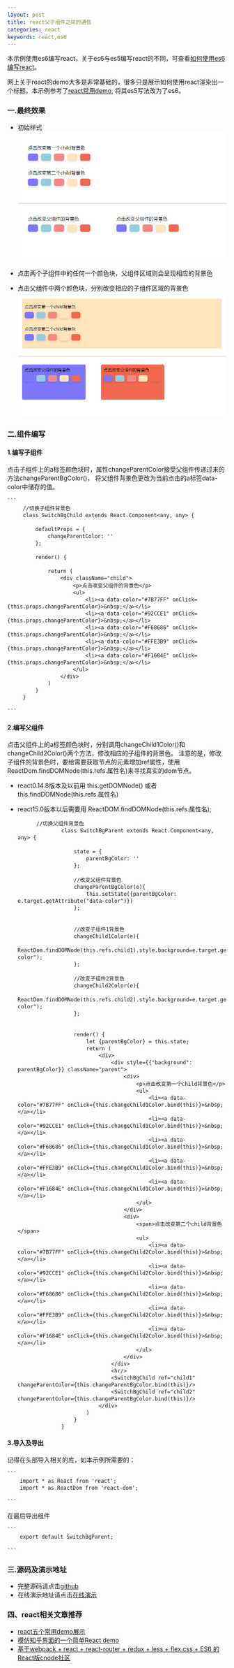 ```yaml
---
layout: post
title: react父子组件之间的通信
categories: react
keywords: react,es6
---
```



本示例使用es6编写react，关于es6与es5编写react的不同，可查看[如何使用es6编写react](https://babeljs.io/blog/2015/06/07/react-on-es6-plus)。

网上关于react的demo大多是非常基础的，很多只是展示如何使用react渲染出一个标题。本示例参考了[react常用demo](http://blog.csdn.net/iambinger/article/details/51803606),
将其es5写法改为了es6。


### 一.最终效果

* 初始样式
![](https://raw.githubusercontent.com/RaniHu/ranihu.github.io/master/images/blog/20170626react-demo1.png)

* 点击两个子组件中的任何一个颜色块，父组件区域则会呈现相应的背景色
* 点击父组件中两个颜色块，分别改变相应的子组件区域的背景色
![](https://raw.githubusercontent.com/RaniHu/ranihu.github.io/master/images/blog/20170626react-demo2.png)



     
### 二.组件编写

#### 1.编写子组件
  
  点击子组件上的a标签颜色块时，属性changeParentColor接受父组件传递过来的方法changeParentBgColor()，
  将父组件背景色更改为当前点击的a标签data-color中储存的值。

    ``` 
         //切换子组件背景色
         class SwitchBgChild extends React.Component<any, any> {
         
             defaultProps = {
                 changeParentColor: ''
             };
         
             render() {
         
                 return (
                     <div className="child">
                         <p>点击改变父组件的背景色</p>
                         <ul>
                             <li><a data-color="#7B77FF" onClick={this.props.changeParentColor}>&nbsp;</a></li>
                             <li><a data-color="#92CCE1" onClick={this.props.changeParentColor}>&nbsp;</a></li>
                             <li><a data-color="#F68686" onClick={this.props.changeParentColor}>&nbsp;</a></li>
                             <li><a data-color="#FFE3B9" onClick={this.props.changeParentColor}>&nbsp;</a></li>
                             <li><a data-color="#F1684E" onClick={this.props.changeParentColor}>&nbsp;</a></li>
                         </ul>
                     </div>
                 )
             }
         }
         
    ```
    
#### 2.编写父组件
  
  点击父组件上的a标签颜色块时，分别调用changeChild1Color()和changeChild2Color()两个方法，修改相应的子组件的背景色。
  注意的是，修改子组件的背景色时，要给需要获取节点的元素增加ref属性，使用ReactDom.findDOMNode(this.refs.属性名)来寻找真实的dom节点。
  * react0.14.8版本及以前用 this.getDOMNode() 或者 this.findDOMNode(this.refs.属性名)
  * react15.0版本以后需要用 ReactDOM.findDOMNode(this.refs.属性名);
  
    ``` 
          //切换父组件背景色
                  class SwitchBgParent extends React.Component<any, any> {
                  
                      state = {
                          parentBgColor: ''
                      };
                  
                      //改变父组件背景色
                      changeParentBgColor(e){
                          this.setState({parentBgColor: e.target.getAttribute("data-color")})
                      };
                  
                  
                      //改变子组件1背景色
                      changeChild1Color(e){
                          ReactDom.findDOMNode(this.refs.child1).style.background=e.target.getAttribute("data-color");
                      };
                  
                      //改变子组件2背景色
                      changeChild2Color(e){
                          ReactDom.findDOMNode(this.refs.child2).style.background=e.target.getAttribute("data-color");
                      };
                  
                  
                      render() {
                          let {parentBgColor} = this.state;
                          return (
                              <div>
                                  <div style={{"background": parentBgColor}} className="parent">
                                      <div>
                                          <p>点击改变第一个child背景色</p>
                                          <ul>
                                              <li><a data-color="#7B77FF" onClick={this.changeChild1Color.bind(this)}>&nbsp;</a></li>
                                              <li><a data-color="#92CCE1" onClick={this.changeChild1Color.bind(this)}>&nbsp;</a></li>
                                              <li><a data-color="#F68686" onClick={this.changeChild1Color.bind(this)}>&nbsp;</a></li>
                                              <li><a data-color="#FFE3B9" onClick={this.changeChild1Color.bind(this)}>&nbsp;</a></li>
                                              <li><a data-color="#F1684E" onClick={this.changeChild1Color.bind(this)}>&nbsp;</a></li>
                                          </ul>
                                      </div>
                                      <div>
                                          <span>点击改变第二个child背景色</span>
                                          <ul>
                                              <li><a data-color="#7B77FF" onClick={this.changeChild2Color.bind(this)}>&nbsp;</a></li>
                                              <li><a data-color="#92CCE1" onClick={this.changeChild2Color.bind(this)}>&nbsp;</a></li>
                                              <li><a data-color="#F68686" onClick={this.changeChild2Color.bind(this)}>&nbsp;</a></li>
                                              <li><a data-color="#FFE3B9" onClick={this.changeChild2Color.bind(this)}>&nbsp;</a></li>
                                              <li><a data-color="#F1684E" onClick={this.changeChild2Color.bind(this)}>&nbsp;</a></li>
                                          </ul>
                                      </div>
                                  </div>
                                  <hr/>
                                  <SwitchBgChild ref="child1" changeParentColor={this.changeParentBgColor.bind(this)}/>
                                  <SwitchBgChild ref="child2" changeParentColor={this.changeParentBgColor.bind(this)}/>
                              </div>
                          )
                      }
                  }

    ```
    
#### 3.导入及导出

记得在头部导入相关的库，如本示例所需要的：

    ```
        import * as React from 'react';
        import * as ReactDom from 'react-dom';
    
    ```
    
在最后导出组件
      
    ```
        export default SwitchBgParent;
          
    ```

### 三.源码及演示地址

* 完整源码请点击[github](https://github.com/RaniHu/react-demo)
* 在线演示地址请点击[在线演示](http://www.ranihu.site/react-demo/)


### 四、react相关文章推荐

* [react五个常用demo展示](http://blog.csdn.net/iambinger/article/details/51803606)
* [模仿知乎界面的一个简单React demo](http://react-china.org/t/react-demo/9044)
* [基于webpack + react + react-router + redux + less + flex.css + ES6 的React版cnode社区](http://react-china.org/t/webpack-react-react-router-redux-less-flex-css-es6-react-cnode/6332)



    
   

